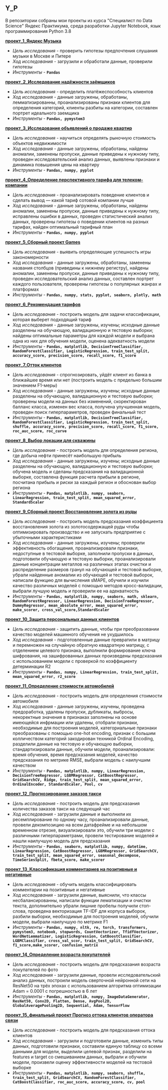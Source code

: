 ## Y_P
В репозитории собраны мои проекты из курса "Специалист по Data Science" Яндекс Практикума, среда разработки Jupyter Notebook, язык программирования Python 3.8

**[проект_1_Яндекс Музыка](https://github.com/Ks-Roman/Y_P/blob/main/project_1_yandex_music.ipynb)**
- *Цель исследования* - проверить гипотезы предпочтения слушания музыки в Москве и Питере
- *Ход исследования* - загрузили и обработали данные, проверили гипотезы 
- *Инструменты* - **`Pandas`**

**[проект_2_Исследование надёжности заёмщиков](https://github.com/Ks-Roman/Y_P/blob/main/project_2_credit_scoring.ipynb)**
- *Цель исследования* - определить платёжеспособность  клиентов
- *Ход исследования* - данные загружены, обработаны, лемматизированны, проанализированы признаки клиентов для определения категорий, клиенты разбиты на категории, составлен портрет идеального заемщика 
- *Инструменты* - **`Pandas, pymystem3`**

**[проект_3_Исследование объявлений о продаже квартир](https://github.com/Ks-Roman/Y_P/blob/main/project_3_real_estate.ipynb)**
- *Цель исследования* - научиться определять рыночную стоимость объектов недвижимости
- *Ход исследования* - данные загружены, обработаны, найдены аномалии, заменены пропуски, данные приведены к нужному типу, проведен исследовательский анализ данных, выявлены признаки и динамика повышения цены на квартиру 
- *Инструменты* - **`Pandas, numpy, pyplot`**

**[проект_4_Определение перспективного тарифа для телеком-компании](https://github.com/Ks-Roman/Y_P/blob/main/project_4_tariff_telecom_company.ipynb)**
- *Цель исследования* - проанализировать поведение клиентов и сделать вывод — какой тариф сотовой компании лучше
- *Ход исследования* - данные загружены, обработаны, найдены аномалии, заменены пропуски, данные приведены к нужному типу, исправлены ошибки в данных, проведен статистический анализ данных, проверены гипотезы о поведении клиентов на разных тарифах, найден оптимальный тарифный план 
- *Инструменты* - **`Pandas, numpy, pyplot`**

**[проект_5_Сборный проект Games](https://github.com/Ks-Roman/Y_P/blob/main/project_5_games_modular.ipynb)**
- *Цель исследования* - выявить определяющие успешность игры закономерности
- *Ход исследования* - данные загружены, обработаны, заменены названия столбцов (приведины к нижнему регистру), найдены аномалии, заменены пропуски, данные приведены к нужному типу, проведен исследовательский анализ данных, составлен портрет каждого пользователя, проверены гипотезы о популярных жанрах и платформах 
- *Инструменты* - **`Pandas, numpy, stats, pyplot, seaborn, plotly, math`**

**[проект_6_Рекомендация тарифов](https://github.com/Ks-Roman/Y_P/blob/main/project_6_recommendation_of_tariffs.ipynb)**
- *Цель исследования* - построить модель для задачи классификации, которая выберет подходящий тариф
- *Ход исследования* - данные загружены, изучены; исходные данные разделены на обучающую, валидационную и тестовую выборки; найдены оптимальные параметры для каждой модели и выбрана одна из них для обучения модели, оценена адекватность модели
- *Инструменты* - **`Pandas, matplotlib, DecisionTreeClassifier, RandomForestClassifier, LogisticRegression, train_test_split, accuracy_score, precision_score, recall_score, f1_score`**

**[проект_7_Отток клиентов](https://github.com/Ks-Roman/Y_P/blob/main/project_7_customer_outflow.ipynb)**
- *Цель исследования* - спрогнозировать, уйдёт клиент из банка в ближайшее время или нет (построить модель с предельно большим значением F1-меры)
- *Ход исследования* - данные загружены, изучены; исходные данные разделены на обучающую, валидационную и тестовую выборки; проверены модели на данных без изменений, скоректирован балланс класса, изменен вес класса, получена улучшенная модель, проведен поиск гиперпараметров, проведен финальный тест
- *Инструменты* - **`Pandas, matplotlib, DecisionTreeClassifier, RandomForestClassifier, LogisticRegression, train_test_split, shuffle, accuracy_score, precision_score, recall_score, f1_score, roc_auc_score, roc_curve`**

**[проект_8_Выбор локации для скважины](https://github.com/Ks-Roman/Y_P/blob/main/project_8_location_for_oil_well.ipynb)**
- *Цель исследования* - построить модель для определения региона, где добыча нефти принесёт наибольшую прибыль
- *Ход исследования* - данные загружены, изучены; исходные данные разделены на обучающую, валидационную и тестовую выборки; обучена модель и сделаны предсказания на валидационной выборке, составлена функция расчета прибыли в регионе, посчитана прибыль и риски за каждый регион и обоснован выбор региона
- *Инструменты* - **`Pandas, matplotlib, numpy, seaborn, LinearRegression, train_test_split, mean_squared_error, StandardScaler`**

**[проект_9_Сборный проект Восстановление золота из руды](https://github.com/Ks-Roman/Y_P/blob/main/project_9_gold_modular_2.ipynb)**
- *Цель исследования* - построить модель предсказания коэффициента восстановления золота из золотосодержащей руды чтобы оптимизировать производство и не запускать предприятие с убыточными характеристиками
- *Ход исследования* - данные загружены, изучены; проверили эффективность обогащения, проанализировали признаки, недоступные в тестовой выборке, заполнили пропуски в данных, подготовили обучающую и тестовую выборки, проанализировали данные концентрации металлов на различных этапах очистки и распределение размеров гранул на обучающей и тестовой выборке, убрали найденные аномалии из обучающей и тестовой выборок, написали функцию для вычисления sMAPE, обучили и изучили качество различных моделей с помощью методов кросс-валидации, выбрали лучшую модель и проверили ее на адекватность
- *Инструменты* - **`Pandas, matplotlib, numpy, seaborn, math, sklearn, RandomForestRegressor, LinearRegression, DecisionTreeRegressor, DummyRegressor, mean_absolute_error, mean_squared_error, make_scorer, cross_val_score,StandardScaler`**

**[проект_10_Защита персональных данных клиентов](https://github.com/Ks-Roman/Y_P/blob/main/project__10_protection_of_personal_data_clients.ipynb)**
- *Цель исследования* - защитить данные, чтобы при преобразовании качество моделей машинного обучения не ухудшилось
- *Ход исследования* - подготовленные данные превратили в матрицу и перемножен на случайную обратную квадратную матрицу, с отделением целевого признака, выполнили формирование ключа шифрования, на зашифрованных данных произведены предсказания с использованием модели с проверкой по коэффициенту детерминации R2
- *Инструменты* - **`Pandas, numpy, LinearRegression, train_test_split, mean_squared_error, r2_score`**

**[проект_11_Определение стоимости автомобилей](https://github.com/Ks-Roman/Y_P/blob/main/project__11_the_cost_of_cars.ipynb)**
- *Цель исследования* - построить модель для определения стоимости автомобиля
- *Ход исследования* - данные загружены, изучены, проведена предоработка, удалены пропуски, дубликаты, выбросы, некоректные значения в признаках заполнены на основе имеющейся инфрмации или удалены, отобрали признаки, необходимые для построения моделей, категориальные признаки преобразованы с помощью one-hot encoding, признак с большим колличеством категорий закодирован техникой Ordinal Encoding, разделили данные на тестовую и обучающую выборки, стандартизировали данные, обучили модели, проанализировали: время обучения, время предсказания моделей, качество предсказания по метрике RMSE, выбрали модель с наилучшим качеством
- *Инструменты* - **`Pandas, matplotlib, numpy, LinearRegression, DecisionTreeRegressor, LGBMRegressor, CatBoostRegressor, GridSearchCV, Ridge, train_test_split, mean_squared_error, OrdinalEncoder, StandardScaler, Pool, cv`**

**[проект_12_Прогнозирование заказов такси](https://github.com/Ks-Roman/Y_P/blob/main/project__12_forecasting_taxi_orders.ipynb)**
- *Цель исследования* -  построить модель для предсказания количества заказов такси на следующий час
- *Ход исследования* - загрузили данные и выполнили их ресемплирование по одному часу, проанализировали данные, провели декомпозицию на всем датафрейме и на небольшом временном отрезке, визуализировали это, обучили три модели с различными гиперпараметрами, провели тестирование моделей и нашли наилучшую модель для предсказания
- *Инструменты* - **`Pandas, seaborn, matplotlib, numpy, datetime, LinearRegression, CatBoostRegressor, LGBMRegressor, GridSearchCV, train_test_split, mean_squared_error, seasonal_decompose, TimeSeriesSplit, fbeta_score, make_scorer`**

**[проект_13_Классификация комментариев на позитивные и негативные](https://github.com/Ks-Roman/Y_P/blob/main/project__13_Project_for_Wikishop.ipynb)**
- *Цель исследования* -  обучить модель классифицировать комментарии на позитивные и негативные
- *Ход исследования* - загрузили данные, выяснили, что классы несбалансированны, написали функции лематизации и очистки текста, дополнительно убрали лишние пробелы
получили стоп-слова, проведена векторизация TF-IDF для корпуса выборок, разбили выборки, необходимые для построения моделей, обучили модели, выбрали наилучшую по метрике F1
- *Инструменты* - **`Pandas, numpy, nltk, re, torch, transformers, pymystem3, notebook, stopwords, CountVectorizer, TfidfVectorizer, WordNetLemmatizer, LogisticRegression, CatBoostClassifier, LGBMClassifier, cross_val_scor, train_test_split, GridSearchCV, f1_score,make_scorer, confusion_matrix`**

**[проект_14_Определение возраста покупателей](https://github.com/Ks-Roman/Y_P/blob/main/project__14_human_age.ipynb)**
- *Цель исследования* -  построить модель для предсказания возраста покупателей по фото 
- *Ход исследования* - загрузили данные, провели исследовательский анализ данных, построили модель сверточной нейронной сети на ResNet50 на трёх эпохах с использованием алгоритма оптимизации Adam = 0.0001 с погрешностью в 6 лет 
- *Инструменты* - **`Pandas, matplotlib, numpy, ImageDataGenerator, ResNet50, Conv2D, Flatten, Dense, AvgPool2D, GlobalAveragePooling2D, Sequential, Adam, TensorFlow`**

**[проект_15_финальный проект Прогноз оттока клиентов оператора связи](https://github.com/Ks-Roman/Y_P/blob/main/project__15_telecom_Final.ipynb)**
- *Цель исследования* -  построить модель для предсказания оттока клиентов  
- *Ход исследования* - загрузили и подготовили данные, изменить типы данных, подготовили признаки, составили единую таблицу со всеми данными для модели, выделили целевой признак, разделили на features и target со смешиванием данных, выбрали и обучили модели, произвели оценку эффективности моделей на тестовой выборке
- *Инструменты* - **`Pandas, matplotlib, numpy, seaborn, shuffle, train_test_split, GridSearchCV, RandomForestClassifier, CatBoostClassifier, roc_auc_score, accuracy_score, cv, pool`**


